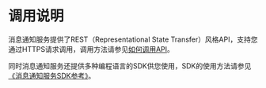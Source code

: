 # 调用说明<a name="smn_api_12000"></a>

消息通知服务提供了REST（Representational State Transfer）风格API，支持您通过HTTPS请求调用，调用方法请参见[如何调用API](如何调用API.md)。

同时消息通知服务还提供多种编程语言的SDK供您使用，SDK的使用方法请参见[《消息通知服务SDK参考》](https://support.huaweicloud.com/sdkreference-smn/zh-cn_topic_0093258584.html)。

